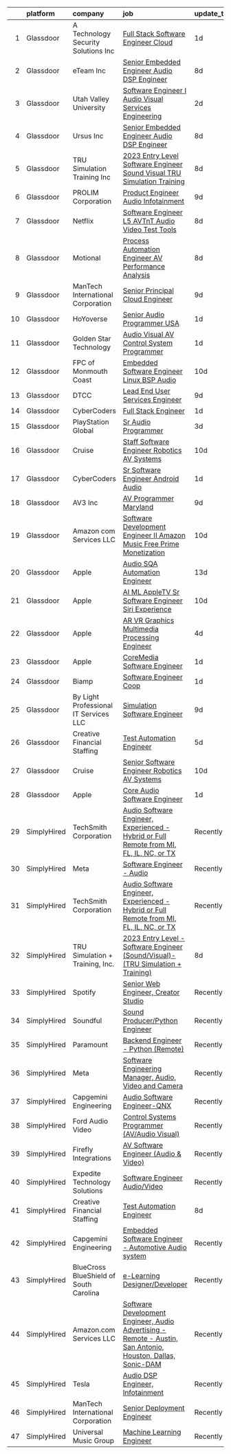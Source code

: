 

|    | platform    | company                                 | job                                                                                                                                                                                                                                                                                                                                                                                                                                                                                                                                                                                                                                                                                                                                                                                                                                                                                                                                                                                                                                                                                                                                                                                                                                                                                                                                                                                                                  | update_time   | location            |
|---:|:------------|:----------------------------------------|:---------------------------------------------------------------------------------------------------------------------------------------------------------------------------------------------------------------------------------------------------------------------------------------------------------------------------------------------------------------------------------------------------------------------------------------------------------------------------------------------------------------------------------------------------------------------------------------------------------------------------------------------------------------------------------------------------------------------------------------------------------------------------------------------------------------------------------------------------------------------------------------------------------------------------------------------------------------------------------------------------------------------------------------------------------------------------------------------------------------------------------------------------------------------------------------------------------------------------------------------------------------------------------------------------------------------------------------------------------------------------------------------------------------------|:--------------|:--------------------|
|  1 | Glassdoor   | A  Technology   Security Solutions  Inc | [Full Stack Software Engineer   Cloud](https://www.glassdoor.com/partner/jobListing.htm?pos=116&ao=1136043&s=58&guid=00000183925edc3a8a14af92db81088e&src=GD_JOB_AD&t=SR&vt=w&ea=1&cs=1_1df4c466&cb=1664608034184&jobListingId=1008171583440&jrtk=3-0-1ge95tn352eoi001-1ge95tn3mim8q800-4c564279863fe9e4-)                                                                                                                                                                                                                                                                                                                                                                                                                                                                                                                                                                                                                                                                                                                                                                                                                                                                                                                                                                                                                                                                                                           | 1d            | Bay Shore, NY       |
|  2 | Glassdoor   | eTeam Inc                               | [Senior Embedded Engineer Audio DSP Engineer](https://www.glassdoor.com/partner/jobListing.htm?pos=107&ao=1110586&s=58&guid=00000183925edc3a8a14af92db81088e&src=GD_JOB_AD&t=SR&vt=w&ea=1&cs=1_229c4578&cb=1664608034183&jobListingId=1008156707098&cpc=334ABAF5D42DC775&jrtk=3-0-1ge95tn352eoi001-1ge95tn3mim8q800-12511039abee1b95--6NYlbfkN0Dtmpfj98iB4C0jJJOWen3Era3IQfJzNZ4PFwBIKpo80E20bU78zJ3qEgsYTK5DSPw1IH6cvbi1OvL_vfYJj_oUSkiEX8xS0PCWo5lw2v3ZzkzWrgoGV8TCSZSiHQIzUjHeyBgSKALp7D8Giro87-xIov0Cm5L_iRLr5Bm7zW_zNyBN7HQ4Y4ARUvKyuyh2wp_zZijZZ_baSKCCbm471VapCb16jsLMLb_2qAou8XZ5CQ95jdLKGcpF6owPn4szCdSPP6aylTebnd3RbgP6TwMdcuaBzdm8XOgm3ww8YwSqwq1apyfMgIR3zv2iWlTJ2_9hpl82BoSTZG_-ZKLioEWDHXCzt20LOPtQaP-pfh2O5Na24F7nsb7HD1d9INa2cvhi4bq8M2pASw-1u9tr4_hh4bfhQ7h_yWa17gE4yyLqlkDWnI8fm1KpDNvlIvVmcG_qeRlWMqlBnZLnkUtAwlTmltt7yfm2idqR0x2DiMHgqGTOAMfXmfiYYSupnAwRvRZOO1QHLXfQoV18w5IvSf1nOCbRegEKqT8%3D)                                                                                                                                                                                                                                                                                                                                                                                                                                                                                                 | 8d            | Framingham, MA      |
|  3 | Glassdoor   | Utah Valley University                  | [Software Engineer I   Audio Visual Services   Engineering](https://www.glassdoor.com/partner/jobListing.htm?pos=125&ao=1136043&s=58&guid=00000183925edc3a8a14af92db81088e&src=GD_JOB_AD&t=SR&vt=w&cs=1_f0346bd7&cb=1664608034184&jobListingId=1008168158710&jrtk=3-0-1ge95tn352eoi001-1ge95tn3mim8q800-560c416b734860a5-)                                                                                                                                                                                                                                                                                                                                                                                                                                                                                                                                                                                                                                                                                                                                                                                                                                                                                                                                                                                                                                                                                           | 2d            | Orem, UT            |
|  4 | Glassdoor   | Ursus  Inc                              | [Senior Embedded Engineer Audio DSP Engineer](https://www.glassdoor.com/partner/jobListing.htm?pos=108&ao=1110586&s=58&guid=00000183925edc3a8a14af92db81088e&src=GD_JOB_AD&t=SR&vt=w&ea=1&cs=1_7ed782f8&cb=1664608034183&jobListingId=1008156250918&cpc=451933188B21919D&jrtk=3-0-1ge95tn352eoi001-1ge95tn3mim8q800-c202c0907b85c4e3--6NYlbfkN0CT8vBT9H5mqECx2dfLV_FONLPDKpIRssxVwtj05Tmm4rA5I0VNOPdM1oYsK66ov5oW1eu-rNZLOOaHJs42XQJ51uid_tkDjFEzyUTHlE9HiiBjdkROgZdHDazCl4dzkhW1InTUi3HpW84vThWvEtFZ9xC9fxrIWviREsZUGPt5plA5N_rAtvrWBiO_zBZxkHUmH6Ar6gge6vcDEO-yvLAD_qweZ8MqTAqsCMNARYK6DQOwDZRIfSCXF9tQzJzECVcShsECVTHYq2sdL8jCKnBmZFXQB35W-ESrqa2k44naE4HaSEXsfyaaUnw-01RjWfdO_y-CYVM6badNdeqbJW7swvQWnO_2jd4DvWrh43_XyD1nANkVVrUYFdWUQrSvl04a3v-2vxzO0vfIH3ImNazY-w5lwuS8Ec6OWf3ZJYjsOU1pt0dk1niahtFOeKvVNyzChIbDZQBZebHz0bk3steIuIY3CmjbuFvLa6WX_QORoNamgKSs0mxT5Fc67dxWiQfGBAZjrUVCmzDwyKOJbtf8dRhenWy4jdh2BwIKD9piVkOxeecp5HwvMDKg2lq5PPNwwcSnnbvYpJeHPRxIE-1-LF3HvrEwxJuPr3ydBqnyGj1l5L29pfneovVNp41F8nqEpx0lu-lVpAtlr3qUyz9yFHY2ElQzymE2c6X9gZgGXicgA6vlyGMj0mTNWxMxNMsRRfa1Ace0nP0awJ5L-l4xNmL73OwlP-0003R1-kpqtRRp1eKFp9-UA6r9i83uaK3AEk9srNA8JGGt53_JzkTf9xRvR9Ml69VbY0q2LVDkqe5eSVuZDgHW6yXCjGIRR3cI9k_bLJpOZFeaKsixGZPcVVQanujqxMeDVJqaiq8ykLZEtp6Ws8t0-0Qs-vMGKGldT2CiSJG17Lf8RLH3dIoDHm2V8mlL7rO1KaAbElj1lvOlAWMot1yphRimsVi5W6-KgocIowfMUEZnmhvW8ABWlKqRBDlQl3x59vFCpMh2PqgQQQYMTHZ2-x4ao5FzPFo%3D) | 8d            | Westborough, MA     |
|  5 | Glassdoor   | TRU Simulation   Training  Inc          | [2023 Entry Level   Software Engineer  Sound Visual    TRU Simulation   Training ](https://www.glassdoor.com/partner/jobListing.htm?pos=110&ao=1136043&s=58&guid=00000183925edc3a8a14af92db81088e&src=GD_JOB_AD&t=SR&vt=w&cs=1_017fd6df&cb=1664608034183&jobListingId=1008156965860&jrtk=3-0-1ge95tn352eoi001-1ge95tn3mim8q800-79239c89fafc08a2-)                                                                                                                                                                                                                                                                                                                                                                                                                                                                                                                                                                                                                                                                                                                                                                                                                                                                                                                                                                                                                                                                    | 8d            | Lutz, FL            |
|  6 | Glassdoor   | PROLIM Corporation                      | [Product Engineer   Audio  Infotainment ](https://www.glassdoor.com/partner/jobListing.htm?pos=122&ao=1136043&s=58&guid=00000183925edc3a8a14af92db81088e&src=GD_JOB_AD&t=SR&vt=w&ea=1&cs=1_b6bfaeef&cb=1664608034184&jobListingId=1008153855480&jrtk=3-0-1ge95tn352eoi001-1ge95tn3mim8q800-dce75c8042e24561-)                                                                                                                                                                                                                                                                                                                                                                                                                                                                                                                                                                                                                                                                                                                                                                                                                                                                                                                                                                                                                                                                                                        | 9d            | Plano, TX           |
|  7 | Glassdoor   | Netflix                                 | [Software Engineer  L5    AVTnT  Audio Video Test   Tools ](https://www.glassdoor.com/partner/jobListing.htm?pos=118&ao=1136043&s=58&guid=00000183925edc3a8a14af92db81088e&src=GD_JOB_AD&t=SR&vt=w&cs=1_37d2637d&cb=1664608034184&jobListingId=1008157420748&jrtk=3-0-1ge95tn352eoi001-1ge95tn3mim8q800-d050fa6bd6a92c14-)                                                                                                                                                                                                                                                                                                                                                                                                                                                                                                                                                                                                                                                                                                                                                                                                                                                                                                                                                                                                                                                                                           | 8d            | Los Gatos, CA       |
|  8 | Glassdoor   | Motional                                | [Process Automation Engineer  AV Performance Analysis](https://www.glassdoor.com/partner/jobListing.htm?pos=123&ao=1136043&s=58&guid=00000183925edc3a8a14af92db81088e&src=GD_JOB_AD&t=SR&vt=w&ea=1&cs=1_0a86d2a0&cb=1664608034184&jobListingId=1008157034321&jrtk=3-0-1ge95tn352eoi001-1ge95tn3mim8q800-dc792d71f98f8ea4-)                                                                                                                                                                                                                                                                                                                                                                                                                                                                                                                                                                                                                                                                                                                                                                                                                                                                                                                                                                                                                                                                                           | 8d            | Boston, MA          |
|  9 | Glassdoor   | ManTech International Corporation       | [Senior Principal Cloud Engineer](https://www.glassdoor.com/partner/jobListing.htm?pos=128&ao=1136043&s=58&guid=00000183925edc3a8a14af92db81088e&src=GD_JOB_AD&t=SR&vt=w&cs=1_0b26aa6d&cb=1664608034184&jobListingId=1008153627574&jrtk=3-0-1ge95tn352eoi001-1ge95tn3mim8q800-d23f17da08072c52-)                                                                                                                                                                                                                                                                                                                                                                                                                                                                                                                                                                                                                                                                                                                                                                                                                                                                                                                                                                                                                                                                                                                     | 9d            | San Diego, CA       |
| 10 | Glassdoor   | HoYoverse                               | [Senior Audio Programmer  USA ](https://www.glassdoor.com/partner/jobListing.htm?pos=121&ao=1136043&s=58&guid=00000183925edc3a8a14af92db81088e&src=GD_JOB_AD&t=SR&vt=w&ea=1&cs=1_d57a5052&cb=1664608034184&jobListingId=1008172668647&jrtk=3-0-1ge95tn352eoi001-1ge95tn3mim8q800-630b7ba446e9c0eb-)                                                                                                                                                                                                                                                                                                                                                                                                                                                                                                                                                                                                                                                                                                                                                                                                                                                                                                                                                                                                                                                                                                                  | 1d            | Los Angeles, CA     |
| 11 | Glassdoor   | Golden Star Technology                  | [Audio Visual  AV  Control System Programmer](https://www.glassdoor.com/partner/jobListing.htm?pos=115&ao=1136043&s=58&guid=00000183925edc3a8a14af92db81088e&src=GD_JOB_AD&t=SR&vt=w&ea=1&cs=1_67534641&cb=1664608034184&jobListingId=1008172257626&jrtk=3-0-1ge95tn352eoi001-1ge95tn3mim8q800-f8f00d0923c638c3-)                                                                                                                                                                                                                                                                                                                                                                                                                                                                                                                                                                                                                                                                                                                                                                                                                                                                                                                                                                                                                                                                                                    | 1d            | Cerritos, CA        |
| 12 | Glassdoor   | FPC of Monmouth Coast                   | [Embedded Software Engineer   Linux BSP   Audio](https://www.glassdoor.com/partner/jobListing.htm?pos=106&ao=1110586&s=58&guid=00000183925edc3a8a14af92db81088e&src=GD_JOB_AD&t=SR&vt=w&ea=1&cs=1_24f59474&cb=1664608034183&jobListingId=1008151718047&cpc=C4A69CCDBB3B9599&jrtk=3-0-1ge95tn352eoi001-1ge95tn3mim8q800-2c9d16d90b8cc191--6NYlbfkN0CLv2CBgusphKIwL-jyz1jWirmJ0svNnTxHpeNhNaNJDD3B_l9KdkoZlyygzogx0NU7A4vbDuMV5y-WTViXjZXBX3QsoJsa6eqCYzqgo4PvsYOWOW3CccBKe6NiCD-oTCw8F8AAytLt3ZdccREcxXZPo3jB8ViYxA563N9I5ukzfY8S8-w6YGFSAxxIXOrqwMUAPol1n38sl1YYbBLpmIErQEbRu-2qq4CGXVhUaqBr6ecPweD2X6MfLHV7ILUgIn7F1kMKC5xihsXpJk6cWzVARTdwDZZUFk3GhRr4qt3ZVvxh8wgqy4Rnp334x0hsFKyvGGDv1OFRhPOw1j5X_DrRFlwKLSRe3ouP2_Q2VVaMxIx47Pzb7O2HS0yokNm5QHNS6AxCd02A2HT7Uo9xWoPnWm0Kml9GxKS0-c2gE0WoUxRHlhnEBt_M5eyPsbIh0CSZda8H_E6XBp9Q4UxD3emhsdrtWP5bPCBZf3843dkVEnhFkP6806sXxp9cA_aCXaalkjAiA2Ie7Qhh7WDRM5uaCYcsulW_dXA%3D)                                                                                                                                                                                                                                                                                                                                                                                                                                                                                              | 10d           | Remote              |
| 13 | Glassdoor   | DTCC                                    | [Lead End User Services Engineer](https://www.glassdoor.com/partner/jobListing.htm?pos=126&ao=1136043&s=58&guid=00000183925edc3a8a14af92db81088e&src=GD_JOB_AD&t=SR&vt=w&cs=1_c546f11a&cb=1664608034184&jobListingId=1008154498220&jrtk=3-0-1ge95tn352eoi001-1ge95tn3mim8q800-034299e3db26cde8-)                                                                                                                                                                                                                                                                                                                                                                                                                                                                                                                                                                                                                                                                                                                                                                                                                                                                                                                                                                                                                                                                                                                     | 9d            | Jersey City, NJ     |
| 14 | Glassdoor   | CyberCoders                             | [Full Stack Engineer](https://www.glassdoor.com/partner/jobListing.htm?pos=105&ao=1110586&s=58&guid=00000183925edc3a8a14af92db81088e&src=GD_JOB_AD&t=SR&vt=w&ea=1&cs=1_84230d02&cb=1664608034183&jobListingId=1008172777577&cpc=AC285F3A3ECA6BB0&jrtk=3-0-1ge95tn352eoi001-1ge95tn3mim8q800-decaba2860c2a410--6NYlbfkN0CpFJQzrgRR8WqXWK1qKKEqALWJw739KlKqr2H-MSI4eoBlI4EFrmor2FYZMP3muM18C41kHOQtw4M0E11x6Z57kObyX2-P-0g0_BNnBHS7hee_VhUDe9wIoiD3QBwaPdIhHPxPrs5Mf8fbBKMH1UIXygFFKFDNGJ7slaYWUd0aPBhejkbNxFyzopMpw5WWZ8bsPlsjpHOmjaD0ACJP2QCQBBj0Il-RtGOPpkvkoPSYES2iCjvPhytgb4grQZWgSz8bD8KX2F8PxIZqnhIoBhNNlYPVKUFB6_ridFArnb-r4vrggR9WqebXWPDVRHx8-TneFfxOjrlmDAkgWexgasbpKbcnTxkBWCa-PRhafoQA51OtPCL0YGI47ujbvnTqg1AGCVXXgQKt23YS1kzfzw0zHtnmgdhBS3yal7RNh04w1ZN6NgkRYbwzwMtB2QDtVd8XcHRL8KLSy9g4oUzvllBxoPQzMsIRMsk_2wb8N6JyaKI8xgEu7PboWMyvpUsauH8AM_aHH6EvcpEOr5JKtH7s2nhvRKRPKLyaTduHEidUSD0nIV9Uml6dB23iTYaynK5ntkzal1aryqPlPI1h0zs3N8ujBLH-UN9fNOoRaFvn2eU9nDFsN-0WSa1k2CEu6F2Eni3MsbPsJqXYRmTvkbSDLbEDcmH_D9aTYWFQ_s1RR-K4F5hujyizskbW-scrtUChjYy-ZDVSQV5TYJMhTdppp6CGYYJ-E_eIDoLZF0zVlTj2U1bvjVK_mWgCXf_bOw1m-bEb2JW1Km4gq0K4wy8UFMfffBpwxXwCFH3vjPL2C7EPvBKXfri1_rX_dpwJ8CtX-BW6slt9OLMaw3S6dTEKhBBw-B618w_8Bluoe4c3-6gk0Kn5WyjDC2bAYSGJWe3vrR18OiqvqInrbRqe_ifISPzCxeGSFtEwgZLlyEZrhBnCrmje_5942h55tVeHIuWx3D09-2lOqJvTIEEBwmrKC5C5t3at2vSZyDaMqT2izxnG0sRC65h3)                                       | 1d            | Seattle, WA         |
| 15 | Glassdoor   | PlayStation Global                      | [Sr Audio Programmer](https://www.glassdoor.com/partner/jobListing.htm?pos=117&ao=1136043&s=58&guid=00000183925edc3a8a14af92db81088e&src=GD_JOB_AD&t=SR&vt=w&ea=1&cs=1_0615a602&cb=1664608034184&jobListingId=1008166347381&jrtk=3-0-1ge95tn352eoi001-1ge95tn3mim8q800-72de4ea5c8403f76-)                                                                                                                                                                                                                                                                                                                                                                                                                                                                                                                                                                                                                                                                                                                                                                                                                                                                                                                                                                                                                                                                                                                            | 3d            | Playa Vista, CA     |
| 16 | Glassdoor   | Cruise                                  | [Staff Software Engineer  Robotics  AV Systems](https://www.glassdoor.com/partner/jobListing.htm?pos=127&ao=1136043&s=58&guid=00000183925edc3a8a14af92db81088e&src=GD_JOB_AD&t=SR&vt=w&cs=1_63fe5f8f&cb=1664608034184&jobListingId=1008151363050&jrtk=3-0-1ge95tn352eoi001-1ge95tn3mim8q800-0687408e53283433-)                                                                                                                                                                                                                                                                                                                                                                                                                                                                                                                                                                                                                                                                                                                                                                                                                                                                                                                                                                                                                                                                                                       | 10d           | Seattle, WA         |
| 17 | Glassdoor   | CyberCoders                             | [Sr  Software Engineer   Android Audio](https://www.glassdoor.com/partner/jobListing.htm?pos=109&ao=1110586&s=58&guid=00000183925edc3a8a14af92db81088e&src=GD_JOB_AD&t=SR&vt=w&ea=1&cs=1_0044e7db&cb=1664608034183&jobListingId=1008172775987&cpc=334ABAF5D42DC775&jrtk=3-0-1ge95tn352eoi001-1ge95tn3mim8q800-d2e0c1cd093bddd7--6NYlbfkN0CpFJQzrgRR8WqXWK1qKKEqALWJw739KlKqr2H-MSI4eoBlI4EFrmor2FYZMP3muM18C41kHOQtw9adgR1jYKH4W-Zh4cHjxkyK-0O3LKqdlaxIbaCMnRzNCpBj1pXaVz_5nUyFx020b-J3DcPth1O_pcNRcup60IgIV_Lm_MV8phbfdoOC3eyK-vFgfplKWVTcJnznxejIqWw3OIDmTvEjYlWE_47_lVYUgtonHr0zQCLrByeUqlzXkrUHZ6BRpnFGb1hhfiWkRFNV4N-VXjasI9Uc1gKcI5yignASyzyen6f2Zw6zgfnBubsZ5OTy-jbvl6SVxxGCH4D-uRl8pUWp7bZjNLtlrLBRK0bbtxzRAW7SS2FjBurxm2Hgi6RwcVP2CHcNWUdr-jKpp3P--2KStX13SIOlvmtuQB7k1N0tb_CuHlBRN9SPIM2YFcx6O8nniIGnTFh1PSgSNTnYmdCCiWjTkApwwgoSbjyokOZLWr2fqmVTB1qGZpwMsYEuDV8kpO-aQPat1zDZS_iYgCqKX7CnbkTnrUmiR6Bj-ESoAMsR-zSxD6peFgioshApDfIcpqxTZWR-xKkmtaPFF-ZBVDVYiktJn_kg_JTKrN-bxaEknRVvBuuUG8ZEiYLS7u10VNNbQDsAvitkpKxdchFqJJQNXCxS5bBg2meMEwmMn9Fr66YBdBkyDsWlPXCHoICqREz0bDoiDehYxIf4ggpPl4DNas1eNYXdj_AGvw0dln1sa4sq_KnTsk83psKuGKl_nSWtVW96ToBiRNn0i-iR8_-HIOZ5E7rQfeb0MrEbxCqeZfnODUuiXkab_-8TZHrwI0riZfoMfg-xZ-Ukqu4ZWDhhS_yYhFoM9fDqEdvMPh2Pt2wGWB89PGY6ZqNw1sTza6RS0ABPVuT0bBiJHuAWbK56FwYHcTzirTTu4HWyrhnbq-z-9Qp9ARWHbcHo3FzdeuuXrV-KntsekrDrDzU2KTtfbdjdMv8cCr5ecfGawA%3D%3D)                         | 1d            | Encinitas, CA       |
| 18 | Glassdoor   | AV3  Inc                                | [AV Programmer   Maryland](https://www.glassdoor.com/partner/jobListing.htm?pos=112&ao=1136043&s=58&guid=00000183925edc3a8a14af92db81088e&src=GD_JOB_AD&t=SR&vt=w&ea=1&cs=1_528a52d2&cb=1664608034183&jobListingId=1008154094794&jrtk=3-0-1ge95tn352eoi001-1ge95tn3mim8q800-332bae8060873b2f-)                                                                                                                                                                                                                                                                                                                                                                                                                                                                                                                                                                                                                                                                                                                                                                                                                                                                                                                                                                                                                                                                                                                       | 9d            | Leonardtown, MD     |
| 19 | Glassdoor   | Amazon com Services LLC                 | [Software Development Engineer II  Amazon Music Free   Prime Monetization](https://www.glassdoor.com/partner/jobListing.htm?pos=120&ao=1136043&s=58&guid=00000183925edc3a8a14af92db81088e&src=GD_JOB_AD&t=SR&vt=w&cs=1_904c2e35&cb=1664608034184&jobListingId=1008151743871&jrtk=3-0-1ge95tn352eoi001-1ge95tn3mim8q800-bea9cd3b8c86cfd0-)                                                                                                                                                                                                                                                                                                                                                                                                                                                                                                                                                                                                                                                                                                                                                                                                                                                                                                                                                                                                                                                                            | 10d           | San Francisco, CA   |
| 20 | Glassdoor   | Apple                                   | [Audio SQA Automation Engineer](https://www.glassdoor.com/partner/jobListing.htm?pos=111&ao=1136043&s=58&guid=00000183925edc3a8a14af92db81088e&src=GD_JOB_AD&t=SR&vt=w&cs=1_86d65c2b&cb=1664608034183&jobListingId=1008146904400&jrtk=3-0-1ge95tn352eoi001-1ge95tn3mim8q800-2883d3b1dd5e8401-)                                                                                                                                                                                                                                                                                                                                                                                                                                                                                                                                                                                                                                                                                                                                                                                                                                                                                                                                                                                                                                                                                                                       | 13d           | Cupertino, CA       |
| 21 | Glassdoor   | Apple                                   | [AI ML   AppleTV Sr  Software Engineer  Siri Experience](https://www.glassdoor.com/partner/jobListing.htm?pos=114&ao=1136043&s=58&guid=00000183925edc3a8a14af92db81088e&src=GD_JOB_AD&t=SR&vt=w&cs=1_bc08ab24&cb=1664608034184&jobListingId=1008152670946&jrtk=3-0-1ge95tn352eoi001-1ge95tn3mim8q800-cf95beddc319a640-)                                                                                                                                                                                                                                                                                                                                                                                                                                                                                                                                                                                                                                                                                                                                                                                                                                                                                                                                                                                                                                                                                              | 10d           | Cupertino, CA       |
| 22 | Glassdoor   | Apple                                   | [AR VR Graphics Multimedia Processing Engineer](https://www.glassdoor.com/partner/jobListing.htm?pos=101&ao=1110586&s=58&guid=00000183925edc3a8a14af92db81088e&src=GD_JOB_AD&t=SR&vt=w&cs=1_6bef485d&cb=1664608034182&jobListingId=1008162438641&cpc=451933188B21919D&jrtk=3-0-1ge95tn352eoi001-1ge95tn3mim8q800-e2466d5ed136c669--6NYlbfkN0BvKrLyj5gPmtZO9T8euul8TCxuuKNOtzRJOomxnwSEodTz2Bc-sPZlADHp0xxmf8UfeVqCPVIUO3RSs_mN6BhxbEsCq2V23LosBu2yvHYw2y0Piyz8VULWaQyo7abGRlvTH_yWXVJ4Wdqw_u0L2TEdczaJvFwC7DwCjG7-WeJ0CIxFrvASQG_veAJEVAWd_XuKjxXQiiPFfK83H26WVd-z3RamvV1a0pvt37hTnE9WmqSvMGl8Kd_zQlOaLNgKq4ZdnTn8mNIZR2WSQk3kjDy9Ps0fZnC9hooIN-stIjC8qdfr_7WWs6mgl1d4p0qmoOjbzkut-Wm-SSmauONPQDIEFKpdF4VcAiAvTAY2JnvxODxNya7MVXTIOhnSgMBnSWChdS6WxlouBbPKZljfOWFNzo-ih4IMN4jKNovqvcDPlIGazoroTXe6wdiX3Wi37wvqpUrSDhAp1w09dmOEcxYB61f4c4w_pTWaEFnfvrnVQdYDmr0OVxhzgBMBe0kAXNBfZPYHOdb1AJefPEIplXE869f2JRSQUkochUG4TIMPi2ZVE54EBMIXWKC7s1iBwTh7fl1k8p0ZfdKK_v1R06_MS3zw8nBTTYY3bKKOwyOfLTGGveiPARvbe1-GxMlSYZDyohvj9x-vIGgCX-hP_Q6xnmylDyg7hfNESOFZaDvauO-nvYKx3or2KbB7urKffC6tVcMgxX_Mf2pPL_NIDBT6wAoQBEYGL66kpiAfcZDUWnhpWxuGsSi4zOh5ILeF7Dc3biOofzlWx1OU1z80A1Ocx4YVelABebvKbcqI7FdashBLft1DG7IvKAinNMXAUQgw5YUCJcxJdSw0yBo4Pu4Zkd74zeuM7HEumoIkp6KZ-1YLGugFywd9FOBsWbcvOzDLUkf3BNwWIEIbhrblTIZiaTi22K6ZkhW4zACgFkvGVan5JLpiMYYyE_ZFNYVJFiDEm6up4KNTBhPGBAqZKpSV96X72sx16TaIRANXcFnskA%3D%3D)                      | 4d            | Austin, TX          |
| 23 | Glassdoor   | Apple                                   | [CoreMedia Software Engineer](https://www.glassdoor.com/partner/jobListing.htm?pos=102&ao=1110586&s=58&guid=00000183925edc3a8a14af92db81088e&src=GD_JOB_AD&t=SR&vt=w&cs=1_84b9e603&cb=1664608034182&jobListingId=1008170405442&cpc=654405A9B1E0A9F5&jrtk=3-0-1ge95tn352eoi001-1ge95tn3mim8q800-caf1d941b840105a--6NYlbfkN0BvKrLyj5gPmtZO9T8euul8TCxuuKNOtzRJOomxnwSEodTz2Bc-sPZlC5mDe-NOaJifOkdpioBsGwGaoSQ5L9lyhMNgKwaKWtSVURFKPnvTRmfmP5LZrm4nyJz-zIMi7OZmNDTBGq9CulpaiSxALjbaBwPvt7oP_VCW4ZGmoV8Pec8mT6t1VpMwAZYRHPn2s1Arj-tglNAOLrsJUpik7zduarTGHUQDSL0CVhIXhaARImzGTY9iAcvemjQZtGmeYKrePjubcSuMg_oi7aL0mhLa2dlK0mLhtV4e1zafyS27tcK5xJ6Aoxyi4yZ4dmd_7sK6-cpmy5UEpy6VdLfGkDXoRaAkBV-klvr5RGJXZtmoep036UDYmGVucTlfycljwsrD6c1C0cqYudMlPDm4dH3MEtVbzx-1YkteSOUAmhs65q8I__sP5dvge3h_JMRaM8Hp_KiFgd2If9mAsTE25gtFnt68IzSDhi9MTVL2iZR_YClNP9274CgtulKg8axuygbvdEIgvtbyqSIzb8qQMpp55xwF6m_C9WD5NiBywEgwHNRhq9PsUpv8ylwS_1yDs72atVdlW0VUlNg0tZH7ROdfTp09dFOjBwgbSIG6uuwIngdCeK97zgg2xS8ADJJqUFNlGiwOXZvo2QvaoF_nMI3GpnCGFUTvxAxBhXUqBVPisv4s6y1UoPFOBStyqpqs5zQRgfFJl1xaSNb91NiA_twiDL2reg1fGVhsOv8ztSMNCBShXuS7DEyEwF0REzWUU2e4qFs0BqQYeI9YkI4hDmzKmecym4Ei41UcYjic0cHTyyQHL4SClaXkfJkOr1uBx1bF3GmTBUK7z4nKrbfhcSsrtoiFFhah8hdzKUe3PdveF9lnZZl-upqsnDYUbavvBFQtp_frCFa5V4abAK0O8YDD6HYdcqmUy2ZuVqhIeu3TXEaaRXmD7sKJ95H2Q_oIcXJURmt1e9umaQ%3D%3D)                                                                        | 1d            | San Diego, CA       |
| 24 | Glassdoor   | Biamp                                   | [Software Engineer Coop](https://www.glassdoor.com/partner/jobListing.htm?pos=113&ao=1136043&s=58&guid=00000183925edc3a8a14af92db81088e&src=GD_JOB_AD&t=SR&vt=w&ea=1&cs=1_9fdf5dd8&cb=1664608034183&jobListingId=1008172116146&jrtk=3-0-1ge95tn352eoi001-1ge95tn3mim8q800-1ac04d1aa6318060-)                                                                                                                                                                                                                                                                                                                                                                                                                                                                                                                                                                                                                                                                                                                                                                                                                                                                                                                                                                                                                                                                                                                         | 1d            | Rochester, NY       |
| 25 | Glassdoor   | By Light Professional IT Services LLC   | [Simulation Software Engineer](https://www.glassdoor.com/partner/jobListing.htm?pos=119&ao=1136043&s=58&guid=00000183925edc3a8a14af92db81088e&src=GD_JOB_AD&t=SR&vt=w&cs=1_c4950e9b&cb=1664608034184&jobListingId=1008154606712&jrtk=3-0-1ge95tn352eoi001-1ge95tn3mim8q800-e7bdb94b891abdad-)                                                                                                                                                                                                                                                                                                                                                                                                                                                                                                                                                                                                                                                                                                                                                                                                                                                                                                                                                                                                                                                                                                                        | 9d            | Fort Campbell, KY   |
| 26 | Glassdoor   | Creative Financial Staffing             | [Test Automation Engineer](https://www.glassdoor.com/partner/jobListing.htm?pos=104&ao=1110586&s=58&guid=00000183925edc3a8a14af92db81088e&src=GD_JOB_AD&t=SR&vt=w&cs=1_093cfdc1&cb=1664608034182&jobListingId=1008161850974&cpc=FAE5E775D180B2FB&jrtk=3-0-1ge95tn352eoi001-1ge95tn3mim8q800-54d8368bdb457413--6NYlbfkN0AyIsnDczwcVDFrYpf5kat3hxWjSi6qx3YGCfJB8v0u0roYrISoV_-vLBimF2mj67DJLwcq_BV63MoBedFMNYNmp4QfGnyV325gH03HJ8u3ZjjuPEqgTviLh98bkSaPOnrgUcaoK--CxivheDFexzZiVhFfn7Yvb3gAsjOY9Jyt2sIDQBaXA7PUrHBCXu_BOXOK-j58zo33bB4ltemMRP9CKYWSm66qEDGMLw7dGJBxtziGQkqvU2iaf42DeJyVnJjg3OgGOMNT-K0KCpTRekOrmiRd-G_Fg284OF5zlc6YqtJ1oAP400FVlL8gfZwqkspdr_yeRCcLj1z0z1MVgISzMzfuTuBU3LV1I1092TeGoh62ohd-pjCfoVnQNOgZLNElsOq-Dhu-AZ17UnsCKnaXhJphfciynnZ4Jd7Pdi-QtYg5-azP3bM8V5nTaOqIn9NS4hucfYHvyx1EsxG8RTBgD9bAgP9xP6Wgpn4Bi4VonhtINPPNcn-gD2BQejFUyFcfx537B1TEKMfU7BT4qm7WTcsur9nmAOAYGni4aPSK7Ib11e7mCcMf7lE6aII7aHi0WBXuQKRz1SxEHwjRcSp6)                                                                                                                                                                                                                                                                                                                                                                                                                                                                       | 5d            | Grand Rapids, MI    |
| 27 | Glassdoor   | Cruise                                  | [Senior Software Engineer  Robotics  AV Systems](https://www.glassdoor.com/partner/jobListing.htm?pos=124&ao=1136043&s=58&guid=00000183925edc3a8a14af92db81088e&src=GD_JOB_AD&t=SR&vt=w&cs=1_adc1aede&cb=1664608034184&jobListingId=1008151363054&jrtk=3-0-1ge95tn352eoi001-1ge95tn3mim8q800-6648375773b898da-)                                                                                                                                                                                                                                                                                                                                                                                                                                                                                                                                                                                                                                                                                                                                                                                                                                                                                                                                                                                                                                                                                                      | 10d           | Seattle, WA         |
| 28 | Glassdoor   | Apple                                   | [Core Audio Software Engineer](https://www.glassdoor.com/partner/jobListing.htm?pos=103&ao=1110586&s=58&guid=00000183925edc3a8a14af92db81088e&src=GD_JOB_AD&t=SR&vt=w&cs=1_5f109b87&cb=1664608034182&jobListingId=1008170405781&cpc=2CAED5C921A5F994&jrtk=3-0-1ge95tn352eoi001-1ge95tn3mim8q800-88b56e31d8a73235--6NYlbfkN0BvKrLyj5gPmtZO9T8euul8TCxuuKNOtzRJOomxnwSEodTz2Bc-sPZlC5mDe-NOaJifOkdpioBsG1B2CqEGliT7ByJgzrB5P5aOhDvovd5l-wmv5Jqq_R4jyutpOSHtxLUS3OXSw1Uw6bDUnEPYpwGFmD4ntv1wxJq_QtczKktx7LhbGErhzfUa8cn6RBoBFwXc1FxSkaFjrDIyeGliFf9fRgeZJDBWZXdvqXfofLnRDwwk2HtQlEyRx6Ef8Exa1D2ZNupvB-OrivBcXoDCBct29xN4CKtxg7dMoJk-z9fu6UI7rgzdSZ_P0FRQNzcIJlOZscEf40UaK7kBuGOK-ea7FKYQRUsUv8S6ZhVzqLgTeFjc9rVwAmBYuQK8mgTC765UMMpS3ulzOjzlUaXcbZ8YLZg7Up3f_m-fn34BmyR5o5lG4x45EZGZc23KhIX49o37PBE-3urkTk0wiRvcrnYymgoP-Cpg2PJU0kH-SxklpEgY_3oZExTyaMBOelm53x6m9ct5pABXTMca_2dZi6SEKpqSh2CHrb7h1pXcQwJPOyEvINqHiIpfhRY82z86RNjZvUKqtSpDB1M34-yBj6AmXGsHkDVLpdX_QzCP6-tCJHOMgpxmPZRIGLcNWAkfZ8_9SOpw4Rjs5tXsnv7Huv0fzLpe3rGi9yVR84WDevFNQ1YD3bu-7MF9FWqawQy0P6fFOIldmGFIgfbGrXVz1xHwRFiLKWNkS8dbzyAkU5HdMgAAtnbhdQ5M1af23BM71cPtHCDOEnaeShquAOMojKYVmLZsYB4qWc_apirJ3qtckzLeE7nGSYXYJJ9jNMMOC4gDeuUqvkbmb2TLrfAkBubYBqsKri_K9eeui6pyXdC7mJVAMQU7FvRWZiwXm1eoTy5qw619jPOalHQyRzeaK7SEeUYnVq8PEDE-cR1_BH2OV4-1n85Rq-I-g8pUENwRvNzN5rbAu25Jyw%3D%3D)                                                                       | 1d            | San Diego, CA       |
| 29 | SimplyHired | TechSmith Corporation                   | [Audio Software Engineer, Experienced - Hybrid or Full Remote from MI, FL, IL, NC, or TX](https://www.simplyhired.com/job/8Ri1bqcZce2bH5Fmfv2FSUlejcX6u0ta2zJ4WcsU7MCmt_AXDCG5Tg?q=sound+developer)                                                                                                                                                                                                                                                                                                                                                                                                                                                                                                                                                                                                                                                                                                                                                                                                                                                                                                                                                                                                                                                                                                                                                                                                                  | Recently      | Remote, MI          |
| 30 | SimplyHired | Meta                                    | [Software Engineer - Audio](https://www.simplyhired.com/job/maO_m5PgKmS771rzGKd21Xf1IphBop5oZC7_od5wa7st5fVLSs6mIQ?q=sound+developer)                                                                                                                                                                                                                                                                                                                                                                                                                                                                                                                                                                                                                                                                                                                                                                                                                                                                                                                                                                                                                                                                                                                                                                                                                                                                                | Recently      | Remote +4 locations |
| 31 | SimplyHired | TechSmith Corporation                   | [Audio Software Engineer, Experienced - Hybrid or Full Remote from MI, FL, IL, NC, or TX](https://www.simplyhired.com/job/8Ri1bqcZce2bH5Fmfv2FSUlejcX6u0ta2zJ4WcsU7MCmt_AXDCG5Tg?q=sound+developer)                                                                                                                                                                                                                                                                                                                                                                                                                                                                                                                                                                                                                                                                                                                                                                                                                                                                                                                                                                                                                                                                                                                                                                                                                  | Recently      | Remote, MI          |
| 32 | SimplyHired | TRU Simulation + Training, Inc.         | [2023 Entry Level - Software Engineer (Sound/Visual)- (TRU Simulation + Training)](https://www.simplyhired.com/job/8jIwik4siY64RcwXlfpKWJ5GVkOOKaqRcNfT-PanmM-zM2T_a00kmA?q=sound+developer)                                                                                                                                                                                                                                                                                                                                                                                                                                                                                                                                                                                                                                                                                                                                                                                                                                                                                                                                                                                                                                                                                                                                                                                                                         | 8d            | Lutz, FL            |
| 33 | SimplyHired | Spotify                                 | [Senior Web Engineer, Creator Studio](https://www.simplyhired.com/job/cKeXS4nna3nFyA-pQQpLdDUaeYhNih8VMc_Lzv970vPYkVM-m9gWgA?q=sound+developer)                                                                                                                                                                                                                                                                                                                                                                                                                                                                                                                                                                                                                                                                                                                                                                                                                                                                                                                                                                                                                                                                                                                                                                                                                                                                      | Recently      | New York, NY        |
| 34 | SimplyHired | Soundful                                | [Sound Producer/Python Engineer](https://www.simplyhired.com/job/fKwTfqRWVzhZJJT6yoybTUB5_pL76wxlddnu6kqy2_naoU7JVaHVBQ?q=sound+developer)                                                                                                                                                                                                                                                                                                                                                                                                                                                                                                                                                                                                                                                                                                                                                                                                                                                                                                                                                                                                                                                                                                                                                                                                                                                                           | Recently      | Remote              |
| 35 | SimplyHired | Paramount                               | [Backend Engineer - Python (Remote)](https://www.simplyhired.com/job/4kYM-Rp4afuxshdJNB_6NKmNbF5vyUtJgk8JUHnZmm9sNqhdkoX0TQ?q=sound+developer)                                                                                                                                                                                                                                                                                                                                                                                                                                                                                                                                                                                                                                                                                                                                                                                                                                                                                                                                                                                                                                                                                                                                                                                                                                                                       | Recently      | New York, NY        |
| 36 | SimplyHired | Meta                                    | [Software Engineering Manager, Audio, Video and Camera](https://www.simplyhired.com/job/TklfHeYGBjgh8j9LZHnAOzv3cm9HlqbVVZo87bI15FqzjJa3AoKfzQ?q=sound+developer)                                                                                                                                                                                                                                                                                                                                                                                                                                                                                                                                                                                                                                                                                                                                                                                                                                                                                                                                                                                                                                                                                                                                                                                                                                                    | Recently      | Remote +2 locations |
| 37 | SimplyHired | Capgemini Engineering                   | [Audio Software Engineer-QNX](https://www.simplyhired.com/job/PukCn5c0YkczLS9XEUe4tc5PCt4zU0TPuQdkBzKm3vRCDZIU_1rfkQ?q=sound+developer)                                                                                                                                                                                                                                                                                                                                                                                                                                                                                                                                                                                                                                                                                                                                                                                                                                                                                                                                                                                                                                                                                                                                                                                                                                                                              | Recently      | Remote              |
| 38 | SimplyHired | Ford Audio Video                        | [Control Systems Programmer (AV/Audio Visual)](https://www.simplyhired.com/job/xanEzyDhRi0M3mc3H-EUUx4RJqK473-paq8sU3EwlhUe6HlvxawFow?q=sound+developer)                                                                                                                                                                                                                                                                                                                                                                                                                                                                                                                                                                                                                                                                                                                                                                                                                                                                                                                                                                                                                                                                                                                                                                                                                                                             | Recently      | Oklahoma City, OK   |
| 39 | SimplyHired | Firefly Integrations                    | [AV Software Engineer (Audio & Video)](https://www.simplyhired.com/job/wVgS93FoPnoW1lPtzLJkhlTfa__oNlyaoLpNK2pOp4o_LNKowYZnrw?q=sound+developer)                                                                                                                                                                                                                                                                                                                                                                                                                                                                                                                                                                                                                                                                                                                                                                                                                                                                                                                                                                                                                                                                                                                                                                                                                                                                     | Recently      | Middlebury, IN      |
| 40 | SimplyHired | Expedite Technology Solutions           | [Software Engineer Audio/Video](https://www.simplyhired.com/job/lmrgmyAI2EOoQ26JZsxG08uHYhc31CoyUB21FlhdG7nL_OT-2zgVpA?q=sound+developer)                                                                                                                                                                                                                                                                                                                                                                                                                                                                                                                                                                                                                                                                                                                                                                                                                                                                                                                                                                                                                                                                                                                                                                                                                                                                            | Recently      | Remote              |
| 41 | SimplyHired | Creative Financial Staffing             | [Test Automation Engineer](https://www.simplyhired.com/job/osGzfVrEiqVcmUx2lBUiJKB17nuyje9DqgUeFHAGpeS5YDPKuOQ3KA?q=sound+developer)                                                                                                                                                                                                                                                                                                                                                                                                                                                                                                                                                                                                                                                                                                                                                                                                                                                                                                                                                                                                                                                                                                                                                                                                                                                                                 | 8d            | Belmont, MI         |
| 42 | SimplyHired | Capgemini Engineering                   | [Embedded Software Engineer - Automotive Audio system](https://www.simplyhired.com/job/NpHqLYOQBhdxs9ksjmCKgSfByAItIdv-JMwoNnl8BZl5NhIccsUqWA?q=sound+developer)                                                                                                                                                                                                                                                                                                                                                                                                                                                                                                                                                                                                                                                                                                                                                                                                                                                                                                                                                                                                                                                                                                                                                                                                                                                     | Recently      | Remote              |
| 43 | SimplyHired | BlueCross BlueShield of South Carolina  | [e-Learning Designer/Developer](https://www.simplyhired.com/job/YNTl7B1i3QBdYdYOs37FCrnGg7K9rr-WPnH23wJPB5JMtitwfr-Cmg?q=sound+developer)                                                                                                                                                                                                                                                                                                                                                                                                                                                                                                                                                                                                                                                                                                                                                                                                                                                                                                                                                                                                                                                                                                                                                                                                                                                                            | Recently      | Columbia, SC        |
| 44 | SimplyHired | Amazon.com Services LLC                 | [Software Development Engineer, Audio Advertising - Remote - Austin, San Antonio, Houston, Dallas, Sonic-DAM](https://www.simplyhired.com/job/qTHH5OUiBNSkS3mONXF3tDX4djqlaEoibiDONMac2nAm1J5oKGb0HA?q=sound+developer)                                                                                                                                                                                                                                                                                                                                                                                                                                                                                                                                                                                                                                                                                                                                                                                                                                                                                                                                                                                                                                                                                                                                                                                              | Recently      | Austin, TX          |
| 45 | SimplyHired | Tesla                                   | [Audio DSP Engineer, Infotainment](https://www.simplyhired.com/job/TCu5dfyQ5a2i0gok_RJeBsz7z7UEdN-bb8A7kWTNNXGdZ-z-ZTi9pQ?q=sound+developer)                                                                                                                                                                                                                                                                                                                                                                                                                                                                                                                                                                                                                                                                                                                                                                                                                                                                                                                                                                                                                                                                                                                                                                                                                                                                         | Recently      | Palo Alto, CA       |
| 46 | SimplyHired | ManTech International Corporation       | [Senior Deployment Engineer](https://www.simplyhired.com/job/C0L7s8dKsJXUkS1bD_TyQFrNT4BDDiXiC8WVp6ZOF1PzFHz51SjQdg?q=sound+developer)                                                                                                                                                                                                                                                                                                                                                                                                                                                                                                                                                                                                                                                                                                                                                                                                                                                                                                                                                                                                                                                                                                                                                                                                                                                                               | Recently      | Chantilly, VA       |
| 47 | SimplyHired | Universal Music Group                   | [Machine Learning Engineer](https://www.simplyhired.com/job/7F7tKIKicRT21DGlEQPQtY43ZU3HTFx0bz7kPoBCq2-u9UMUnUC1jQ?q=sound+developer)                                                                                                                                                                                                                                                                                                                                                                                                                                                                                                                                                                                                                                                                                                                                                                                                                                                                                                                                                                                                                                                                                                                                                                                                                                                                                | Recently      | Remote +1 location  |
